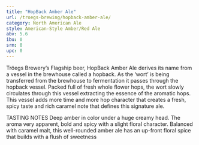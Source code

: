 ```yaml
---
title: "HopBack Amber Ale"
url: /troegs-brewing/hopback-amber-ale/
category: North American Ale
style: American-Style Amber/Red Ale
abv: 5.6
ibu: 0
srm: 0
upc: 0
---
```

Tröegs Brewery’s Flagship beer, HopBack Amber Ale derives its name from a vessel in the brewhouse called a hopback. As the ‘wort’ is being transferred from the brewhouse to fermentation it passes through the hopback vessel. Packed full of fresh whole flower hops, the wort slowly circulates through this vessel extracting the essence of the aromatic hops. This vessel adds more time and more hop character that creates a fresh, spicy taste and rich caramel note that defines this signature ale.

TASTING NOTES
Deep amber in color under a huge creamy head. The aroma very apparent, bold and spicy with a slight floral character. Balanced with caramel malt, this well-rounded amber ale has an up-front floral spice that builds with a flush of sweetness

